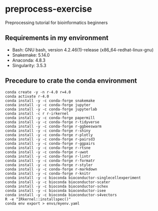 # preprocess-exercise
Preprocessing tutorial for bioinformatics beginners

## Requirements in my environment
- Bash: GNU bash, version 4.2.46(1)-release (x86_64-redhat-linux-gnu)
- Snakemake: 5.14.0
- Anaconda: 4.8.3
- Singularity: 3.5.3

## Precedure to crate the conda environment
```
conda create -y -n r-4.0 r=4.0
conda activate r-4.0
conda install -y -c conda-forge snakemake
conda install -y -c conda-forge jupyter
conda install -y -c conda-forge jupyterlab
conda install -c r r-irkernel
conda install -y -c conda-forge papermill
conda install -y -c conda-forge r-tidyverse
conda install -y -c conda-forge r-ggbeeswarm
conda install -y -c conda-forge r-shiny
conda install -y -c conda-forge r-plotly
conda install -y -c conda-forge r-pairsd3
conda install -y -c conda-forge r-ggpairs
conda install -y -c conda-forge r-rtsne
conda install -y -c conda-forge r-uwot
conda install -y -c conda-forge r-lintr
conda install -y -c conda-forge r-formatr
conda install -y -c conda-forge r-styler
conda install -y -c conda-forge r-markdown
conda install -y -c conda-forge r-knitr
conda install -y -c bioconda bioconductor-singlecellexperiment
conda install -y -c bioconda bioconductor-scater
conda install -y -c bioconda bioconductor-schex
conda install -y -c bioconda bioconductor-isee
conda install -y -c bioconda bioconductor-s4vectors
R -e "IRkernel::installspec()"
conda env export > envs/myenv.yaml
```